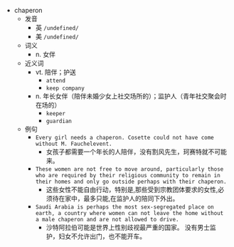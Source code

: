 - chaperon
  - 发音
    - 英 `/undefined/`
    - 美 `/undefined/`
  - 词义
    - n. 女伴
  - 近义词
    - vt. 陪伴；护送
      - `attend`
      - `keep company`
    - n. 年长女伴（陪伴未婚少女上社交场所的）；监护人（青年社交聚会时在场的）
      - `keeper`
      - `guardian`
  - 例句
    - `Every girl needs a chaperon. Cosette could not have come without M. Fauchelevent.`
      - 女孩子都需要一个年长的人陪伴，没有割风先生，珂赛特就不可能来。
    - `These women are not free to move around, particularly those who are required by their religious community to remain in their homes and only go outside perhaps with their chaperon.`
      - 这些女性不能自由行动，特别是,那些受到宗教团体要求的女性,必须待在家中，最多只能,在监护人的陪同下外出。
    - `Saudi Arabia is perhaps the most sex-segregated place on earth, a country where women can not leave the home without a male chaperon and are not allowed to drive.`
      - 沙特阿拉伯可能是世界上性别歧视最严重的国家。 没有男士监护，妇女不允许出门，也不能开车。

